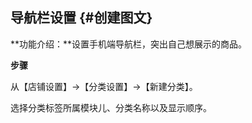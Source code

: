 ## 导航栏设置 {#创建图文}

**功能介绍：**设置手机端导航栏，突出自己想展示的商品。

**步骤**

从【店铺设置】→【分类设置】→【新建分类】。

选择分类标签所属模块儿、分类名称以及显示顺序。

